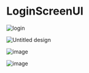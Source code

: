 # LoginScreenUI

![login](https://github.com/HassaanAhmed60211/fluttercourse/assets/106430586/6829172b-a4e2-448d-b15f-f5b1b57f1b45)

![Untitled design](https://github.com/HassaanAhmed60211/fluttercourse/assets/106430586/7c43249a-a7bd-451b-95f2-0be02c686d18)

![image](https://github.com/HassaanAhmed60211/fluttercourse/assets/106430586/615aeaf7-2346-4a4d-975d-9d22cde34559)

![image](https://github.com/HassaanAhmed60211/fluttercourse/assets/106430586/3aae0852-c7c9-4af0-8a4a-03c0445df515)
